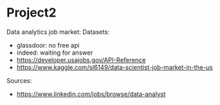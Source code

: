# Project2
Data analytics job market:
  Datasets:
  - glassdoor: no free api
  - indeed: waiting for answer
  - https://developer.usajobs.gov/API-Reference
  - https://www.kaggle.com/sl6149/data-scientist-job-market-in-the-us
  
  Sources:
  - https://www.linkedin.com/jobs/browse/data-analyst
  
